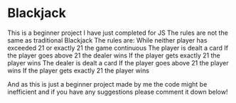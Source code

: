 # Blackjack
This is a beginner project I have just completed for JS
The rules are not the same as traditional Blackjack
The rules are:
  While neither player has exceeded 21 or exactly 21 the game continuous
  The player is dealt a card
  If the player goes above 21 the dealer wins 
  If the player gets exactly 21 the player wins
  The dealer is dealt a card
  If the player goes above 21 the player wins 
  If the player gets exactly 21 the player wins
  
And as this is just a beginner project made by me the code might be inefficient and if you have any suggestions please comment it down below!
